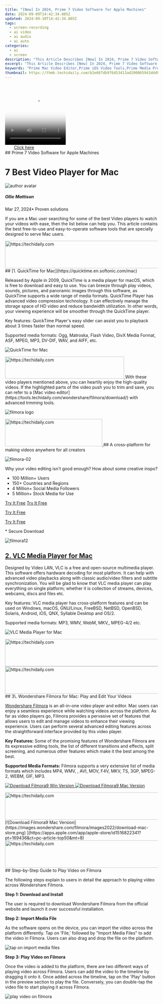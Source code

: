 ```yaml
---
title: "[New] In 2024, Prime 7 Video Software for Apple Machines"
date: 2024-09-09T14:42:34.805Z
updated: 2024-09-10T14:42:34.805Z
tags: 
  - screen-recording
  - ai video
  - ai audio
  - ai auto
categories: 
  - ai
  - screen
description: "This Article Describes [New] In 2024, Prime 7 Video Software for Apple Machines"
excerpt: "This Article Describes [New] In 2024, Prime 7 Video Software for Apple Machines"
keywords: "Prime Mac Video Editor,Prime iOS Video Tools,Prime Media Production,Prime Creative Software,Prime Video Apps, iDevices,Prime Apple Video Editing,Prime Streaming on Apple Devices"
thumbnail: https://thmb.techidaily.com/b2e687db976d53413ad200065943dddbaf2bd03eb2c28e9e47c24fc4c8af2aa4.jpg
---
```


<!-- affiliate ads begin -->
<span id="1304648">
					<video width="200" height="200" style="cursor:pointer"
           poster="//a.impactradius-go.com/display-clicktoplayimage/1304648.png"
           onclick="if(!this.playClicked){this.play();this.setAttribute('controls',true);this.playClicked=true;}">
	   <source src="//a.impactradius-go.com/display-ad/15852-1304648">
	   <img src="//a.impactradius-go.com/display-clicktoplayimage/1304648.png" style="border: none; height: 100%; width: 100%; object-fit: contain">
	</video>
	<div style="width:125px;text-align:center"><a href="javascript:window.open(decodeURIComponent('https%3A%2F%2Fthefitville.pxf.io%2Fc%2F5597632%2F1304648%2F15852'), '_blank');void(0);">Click here</a></div>
</span>
<img height="0" width="0" src="https://imp.pxf.io/i/5597632/1304648/15852" style="position:absolute;visibility:hidden;" border="0" />
<!-- affiliate ads end -->
## Prime 7 Video Software for Apple Machines

# 7 Best Video Player for Mac

![author avatar](https://images.wondershare.com/filmora/article-images/ollie-mattison.jpg)

##### Ollie Mattison

 Mar 27, 2024• Proven solutions

If you are a Mac user searching for some of the best Video players to watch your videos with ease, then the list below can help you. This article contains the best free-to-use and easy-to-operate software tools that are specially designed to serve Mac users.

<!-- affiliate ads begin -->
<a href="https://appsumo.8odi.net/c/5597632/2123737/7443" target="_top" id="2123737">
  <img src="//a.impactradius-go.com/display-ad/7443-2123737" border="0" alt="https://techidaily.com" width="728" height="90"/>
</a>
<img height="0" width="0" src="https://appsumo.8odi.net/i/5597632/2123737/7443" style="position:absolute;visibility:hidden;" border="0" />
<!-- affiliate ads end -->
## [1. QuickTime for Mac](https://quicktime.en.softonic.com/mac)

Released by Apple in 2009, QuickTime is a media player for macOS, which is free to download and easy to use. You can breeze through play videos, sounds, pictures, and panoramic images through this software, as QuickTime supports a wide range of media formats. QuickTime Player has advanced video compression technology. It can effectively manage the storage space of HD video and reduce bandwidth utilization. In other words, your viewing experience will be smoother through the QuickTime player.

Key features: QuickTime Player's easy slider can assist you to playback about 3 times faster than normal speed.

Supported media formats: Ogg, Matroska, Flash Video, DivX Media Format, ASF, MPEG, MP3, DV-DIF, WAV, and AIFF, etc.

![QuickTime for Mac ](https://images.wondershare.com/filmora/article-images/quicktime-player-mac.jpg)

<!-- affiliate ads begin -->
<a href="https://aligracehair.sjv.io/c/5597632/2135403/19272" target="_top" id="2135403">
  <img src="//a.impactradius-go.com/display-ad/19272-2135403" border="0" alt="https://techidaily.com" width="392" height="72"/>
</a>
<img height="0" width="0" src="https://aligracehair.sjv.io/i/5597632/2135403/19272" style="position:absolute;visibility:hidden;" border="0" />
<!-- affiliate ads end -->
With these video players mentioned above, you can heartily enjoy the high-quality videos. If the highlighted parts of the video push you to trim and save, you can refer to a [Mac video editor](https://tools.techidaily.com/wondershare/filmora/download/) with advanced trmming tools.

![filmora logo](https://neveragain.allstatics.com/2019/assets/icon/logo/filmora-horizontal.svg)

<!-- affiliate ads begin -->
<a href="https://wigfever.sjv.io/c/5597632/2014853/22899" target="_top" id="2014853">
  <img src="//a.impactradius-go.com/display-ad/22899-2014853" border="0" alt="https://techidaily.com" width="320" height="90"/>
</a>
<img height="0" width="0" src="https://wigfever.sjv.io/i/5597632/2014853/22899" style="position:absolute;visibility:hidden;" border="0" />
<!-- affiliate ads end -->
## A cross-platform for making videos anywhere for all creators

![filmora-02](https://images.wondershare.com/filmora/filmora12/side_brand_filmora12.png)

 Why your video editing isn't good enough? How about some creative inspo?

* 100 Million+ Users
* 150+ Countries and Regions
* 4 Million+ Social Media Followers
* 5 Million+ Stock Media for Use

[Try It Free](https://tools.techidaily.com/wondershare/filmora/download/) [Try It Free](https://tools.techidaily.com/wondershare/filmora/download/)

[Try It Free](https://apps.apple.com/app/apple-store/id1459336970?pt=169436&ct=official-website&mt=8)

[Try It Free](https://app.adjust.com/b0k9hf2%5F4bsu85t)

 \* Secure Download

![filmora12](https://images.wondershare.com/filmora/12-filmora/img/filmora12-01.png)

## [2. VLC Media Player for Mac](http://www.videolan.org/vlc/index.html)

Designed by Video LAN, VLC is a free and open-source multimedia player. This software offers hardware decoding for most platform. It can help with advanced video playbacks along with classic audio/video filters and subtitle synchronization. You will be glad to know that VLC media player can play everything on single platform; whether it is collection of streams, devices, webcams, discs and files etc.

Key features: VLC media player has cross-platform features and can be used on Windows, macOS, GNU/Linux, FreeBSD, NetBSD, OpenBSD, Solaris, Android, iOS, QNX, Syllable Desktop and OS/2.

Supported media formats: MP3, WMV, WebM, MKV,, MPEG-4/2 etc.

![ VLC Media Player for Mac](https://images.wondershare.com/filmora/article-images/vlc-mac.jpg)

<!-- affiliate ads begin -->
<a href="https://smilemakers.pxf.io/c/5597632/2123899/26106" target="_top" id="2123899">
  <img src="//a.impactradius-go.com/display-ad/26106-2123899" border="0" alt="https://techidaily.com" width="728" height="90"/>
</a>
<img height="0" width="0" src="https://smilemakers.pxf.io/i/5597632/2123899/26106" style="position:absolute;visibility:hidden;" border="0" />
<!-- affiliate ads end -->
<!-- affiliate ads begin -->
<a href="https://appsumo.8odi.net/c/5597632/2137412/7443" target="_top" id="2137412">
  <img src="//a.impactradius-go.com/display-ad/7443-2137412" border="0" alt="https://techidaily.com" width="728" height="90"/>
</a>
<img height="0" width="0" src="https://appsumo.8odi.net/i/5597632/2137412/7443" style="position:absolute;visibility:hidden;" border="0" />
<!-- affiliate ads end -->
## 3\. Wondershare Filmora for Mac: Play and Edit Your Videos

[Wondershare Filmora](https://tools.techidaily.com/wondershare/filmora/download/) is an all-in-one video player and editor. Mac users can enjoy a seamless experience while watching videos across the platform. As far as video players go, Filmora provides a pervasive set of features that allows users to edit and manage videos to enhance their viewing experience. Users can perform several advanced editing features across the straightforward interface provided by this video player.

**Key Features:** Some of the promising features of Wondershare Filmora are its expressive editing tools, the list of different transitions and effects, split screening, and numerous other features which make it the best among the best.

**Supported Media Formats:** Filmora supports a very extensive list of media formats which includes MP4, WMV, , AVI, MOV, F4V, MKV, TS, 3GP, MPEG-2, WEBM, GIF, MP3.

[![Download Filmora9 Win Version](https://images.wondershare.com/filmora/guide/download-btn-win.jpg) ](https://tools.techidaily.com/wondershare/filmora/download/) [![Download Filmora9 Mac Version](https://images.wondershare.com/filmora/guide/download-btn-mac.jpg) ](https://tools.techidaily.com/wondershare/filmora/download/)

<!-- affiliate ads begin -->
<a href="https://appsumo.8odi.net/c/5597632/2129738/7443" target="_top" id="2129738">
  <img src="//a.impactradius-go.com/display-ad/7443-2129738" border="0" alt="https://techidaily.com" width="728" height="90"/>
</a>
<img height="0" width="0" src="https://appsumo.8odi.net/i/5597632/2129738/7443" style="position:absolute;visibility:hidden;" border="0" />
<!-- affiliate ads end -->
[![Download Filmora9 Mac Version](https://images.wondershare.com/filmora/images2022/download-mac-store.png) ](https://apps.apple.com/app/apple-store/id1516822341?pt=169436&ct=pc-article-top50&mt=8)

<!-- affiliate ads begin -->
<a href="https://unicoeye.pxf.io/c/5597632/2134221/18498" target="_top" id="2134221">
  <img src="//a.impactradius-go.com/display-ad/18498-2134221" border="0" alt="https://techidaily.com" width="728" height="90"/>
</a>
<img height="0" width="0" src="https://unicoeye.pxf.io/i/5597632/2134221/18498" style="position:absolute;visibility:hidden;" border="0" />
<!-- affiliate ads end -->
## Step-by-Step Guide to Play Video on Filmora

The following steps explain to users in detail the approach to playing video across Wondershare Filmora.

**Step 1: Download and Install**

The user is required to download Wondershare Filmora from the official website and launch it over successful installation.

**Step 2: Import Media File**

As the software opens on the device, you can import the video across the platform differently. Tap on 'File,' followed by "Import Media Files" to add the video in Filmora. Users can also drag and drop the file on the platform.

![tap on import media files](https://images.wondershare.com/filmora/guide/import-media-mac.png)

**Step 3: Play Video on Filmora**

Once the video is added to the platform, there are two different ways of playing video across Filmora. Users can add the video to the timeline by dragging it onto it. Once added across the timeline, tap on the 'Play' button in the preview section to play the file. Conversely, you can double-tap the video file to start playing it across Filmora.

![play video on filmora](https://images.wondershare.com/filmora/guide/add-a-border-to-the-video-to-split-the-screen.jpg)

<!-- affiliate ads begin -->
<span id="1424528">
					<video width="864" height="1536" style="cursor:pointer"
           poster="//a.impactradius-go.com/display-clicktoplayimage/1424528.png"
           onclick="if(!this.playClicked){this.play();this.setAttribute('controls',true);this.playClicked=true;}">
	   <source src="//a.impactradius-go.com/display-ad/16446-1424528">
	   <img src="//a.impactradius-go.com/display-clicktoplayimage/1424528.png" style="border: none; height: 100%; width: 100%; object-fit: contain">
	</video>
	<div style="width:540px;text-align:center"><a href="javascript:window.open(decodeURIComponent('https%3A%2F%2Flaganoo.pxf.io%2Fc%2F5597632%2F1424528%2F16446'), '_blank');void(0);">Click here</a></div>
</span>
<img height="0" width="0" src="https://imp.pxf.io/i/5597632/1424528/16446" style="position:absolute;visibility:hidden;" border="0" />
<!-- affiliate ads end -->
## [4. 5K Player](https://www.5kplayer.com/)

5K Player is a new style video player that perfectly mixes the free AirPlay Media Streamer, Music Player and HD video player. 5K Player is a highly rated online video downloader. The best thing to know is that it can play videos having 4K, 5K as well as 1080P resolution level. Download your latest 5K Player as soon as possible and start streaming classic audios using iPhone and get breathtaking videos from Vimeo, Dailymotion and YouTube etc.

Key features: 5K player can connects DVDs and interactive radio with highly evolutionary design.

Supported media formats: videos in MP4, AVI, WMV, FLV, MKV, MTS/M2TS, /264, VP8/9, WebM.

![ 5K Player](https://images.wondershare.com/filmora/article-images/5k-player-mac.jpg)

<!-- affiliate ads begin -->
<a href="https://aligracehair.sjv.io/c/5597632/2115912/19272" target="_top" id="2115912">
  <img src="//a.impactradius-go.com/display-ad/19272-2115912" border="0" alt="https://techidaily.com" width="160" height="90"/>
</a>
<img height="0" width="0" src="https://aligracehair.sjv.io/i/5597632/2115912/19272" style="position:absolute;visibility:hidden;" border="0" />
<!-- affiliate ads end -->
<!-- affiliate ads begin -->
<a href="https://unicoeye.pxf.io/c/5597632/2134228/18498" target="_top" id="2134228">
  <img src="//a.impactradius-go.com/display-ad/18498-2134228" border="0" alt="https://techidaily.com" width="728" height="90"/>
</a>
<img height="0" width="0" src="https://unicoeye.pxf.io/i/5597632/2134228/18498" style="position:absolute;visibility:hidden;" border="0" />
<!-- affiliate ads end -->
## [5. Cisdem VideoPlayer for Mac](https://www.cisdem.com/video-player-mac.html)

This is a 100% free video player that is best suited for Mac platform. The best part is its extended support to 5K content as well as to the Full HD 1080P videos. If you are searching for a tool that can offer you perfect HD viewing experience with simplicity on interface then you need to download Cisdem VideoPlayer for your Mac as soon as possible.

Key features: You don't need to install additional plugins or codecs to work with this platform as it can work in standalone manner with all impressive set of features.

Supported media formats: MP4，MP4 ，M4V，MKV，MOV，MP3，M4A，AVI

![Cisdem VideoPlayer for Mac](https://images.wondershare.com/filmora/article-images/cisdem-player-mac.jpg)

## [6. MPlayerX](http://mplayerx.org/)

MPlayer X was originally developed in 2000\. This Player offers crystal clear views and easy to navigate content. All that you need to do is use swipe, tap and pinch operations on your portable device’s screen; it will help you to have easy control over all functions. Everything happens automatically, you can start streaming on YouTube or Vimeo etc popular media platforms with one click operations. If you are thinking to enjoy incredible theatre experience at home on your own device then get MPlayerX installed on your system.

Key features: You don't have to worry about the subtitles as MPlayer X can handle them with ease and they will be detected and converted without any hazard.

Supported media formats: MPEG, AVI, ASF and WMV, QuickTime and OGG/OGM, SDP, PVA, GIF

![MPlayerX ](https://images.wondershare.com/filmora/article-images/mplayerx.jpg)

## [7. Elmedia Player](https://mac.eltima.com/media-player.html)

Elmedia Player is a software that professionals prefer to use. It offers smoother HD playback options without slowdowns and interruptions. Everything is perfectly synchronized for all streamed contents and you can also create multiple loops for media files. The media play speeds can be also adjusted with easy customization tools and one can select full screen mode for big output monitors.

Key features: Elmedia Player's can stream content to Apple TV and other AirPlay devices.

Supported media formats: M4V, FLAC, MP3, MKV, DAT, MOV, AVI, MP4 and FLV etc.

![Elmedia Player ](https://images.wondershare.com/filmora/article-images/elmedia-player.jpg)

![author avatar](https://images.wondershare.com/filmora/article-images/ollie-mattison.jpg)

<!-- affiliate ads begin -->
<span id="1498635">
					<video width="320" height="320" style="cursor:pointer"
           poster="//a.impactradius-go.com/display-clicktoplayimage/1498635.png"
           onclick="if(!this.playClicked){this.play();this.setAttribute('controls',true);this.playClicked=true;}">
	   <source src="//a.impactradius-go.com/display-ad/17326-1498635">
	   <img src="//a.impactradius-go.com/display-clicktoplayimage/1498635.png" style="border: none; height: 100%; width: 100%; object-fit: contain">
	</video>
	<div style="width:200px;text-align:center"><a href="javascript:window.open(decodeURIComponent('https%3A%2F%2Fancheer.sjv.io%2Fc%2F5597632%2F1498635%2F17326'), '_blank');void(0);">Click here</a></div>
</span>
<img height="0" width="0" src="https://imp.pxf.io/i/5597632/1498635/17326" style="position:absolute;visibility:hidden;" border="0" />
<!-- affiliate ads end -->
Ollie Mattison

Ollie Mattison is a writer and a lover of all things video.

Follow @Ollie Mattison


<ins class="adsbygoogle"
     style="display:block"
     data-ad-format="autorelaxed"
     data-ad-client="ca-pub-7571918770474297"
     data-ad-slot="1223367746"></ins>



<ins class="adsbygoogle"
     style="display:block"
     data-ad-client="ca-pub-7571918770474297"
     data-ad-slot="8358498916"
     data-ad-format="auto"
     data-full-width-responsive="true"></ins>


<span class="atpl-alsoreadstyle">Also read:</span>
<div><ul>
<li><a href="https://article-helps.techidaily.com/new-2024-approved-conquer-iphone-podcast-downloads-a-step-by-step-guidebook/"><u>[New] 2024 Approved Conquer iPhone Podcast Downloads – A Step-by-Step Guidebook</u></a></li>
<li><a href="https://article-helps.techidaily.com/new-2024-approved-lively-user-onboarding-pathway/"><u>[New] 2024 Approved Lively User Onboarding Pathway</u></a></li>
<li><a href="https://article-helps.techidaily.com/new-2024-approved-selective-selection-best-bands-for-ringtones/"><u>[New] 2024 Approved Selective Selection Best Bands for Ringtones</u></a></li>
<li><a href="https://article-helps.techidaily.com/new-2024-approved-top-iphone-hacks-for-capturing-stunning-skyline-shots/"><u>[New] 2024 Approved Top iPhone Hacks for Capturing Stunning Skyline Shots</u></a></li>
<li><a href="https://article-helps.techidaily.com/new-2024-approved-windows-media-creator-alternatives/"><u>[New] 2024 Approved Windows Media Creator Alternatives</u></a></li>
<li><a href="https://article-helps.techidaily.com/new-audiovisual-appeal-essential-tips-for-podcast-logos/"><u>[New] Audiovisual Appeal Essential Tips for Podcast Logos</u></a></li>
<li><a href="https://article-helps.techidaily.com/new-beginners-pathway-utilizing-fade-transitions-for-2024/"><u>[New] Beginner's Pathway Utilizing Fade Transitions for 2024</u></a></li>
<li><a href="https://article-helps.techidaily.com/new-best-of-the-best-trivia-channels/"><u>[New] Best of the Best Trivia Channels</u></a></li>
<li><a href="https://article-helps.techidaily.com/new-boost-your-video-subtitle-skills-using-these-top-online-aids/"><u>[New] Boost Your Video Subtitle Skills Using These Top Online Aids</u></a></li>
<li><a href="https://article-helps.techidaily.com/new-in-2024-ideal-camcorders-for-high-definition-podcasts/"><u>[New] In 2024, Ideal Camcorders for High-Definition Podcasts</u></a></li>
<li><a href="https://snapchat-videos.techidaily.com/new-nailing-the-aesthetic-mastering-snapchats-filters-and-effects/"><u>[New] Nailing the Aesthetic Mastering Snapchat's Filters & Effects</u></a></li>
<li><a href="https://extra-guidance.techidaily.com/new-picture-paradise-expertly-selected-plugins-and-sites-for-frame-upgrades/"><u>[New] Picture Paradise Expertly Selected Plugins & Sites for Frame Upgrades</u></a></li>
<li><a href="https://article-helps.techidaily.com/new-the-integrity-of-format-with-ffmpegs-audio-recapture-methods/"><u>[New] The Integrity of Format with FFmpeg's Audio Recapture Methods</u></a></li>
<li><a href="https://article-helps.techidaily.com/new-unlocking-the-mystery-phantoms-temporal-expansion-capabilities-for-2024/"><u>[New] Unlocking the Mystery Phantom’s Temporal Expansion Capabilities for 2024</u></a></li>
<li><a href="https://article-helps.techidaily.com/new-unveiling-simple-techniques-for-amazing-slow-motion-footage-in-android/"><u>[New] Unveiling Simple Techniques for Amazing Slow-Motion Footage in Android</u></a></li>
<li><a href="https://article-helps.techidaily.com/new-upside-down-visuals-investigating-insta-video-anomalies/"><u>[New] Upside Down Visuals Investigating Insta Video Anomalies</u></a></li>
<li><a href="https://article-helps.techidaily.com/updated-2024-approved-crafting-flawless-subtitles-with-precision-and-tips/"><u>[Updated] 2024 Approved Crafting Flawless Subtitles with Precision and Tips</u></a></li>
<li><a href="https://article-helps.techidaily.com/updated-2024-approved-crucial-aspects-when-elevating-your-4k-cinematography/"><u>[Updated] 2024 Approved Crucial Aspects When Elevating Your 4K Cinematography</u></a></li>
<li><a href="https://article-helps.techidaily.com/updated-2024-approved-level-up-your-playtime-examining-kinemaster-on-android/"><u>[Updated] 2024 Approved Level Up Your Playtime Examining KineMaster on Android</u></a></li>
<li><a href="https://article-helps.techidaily.com/updated-creating-memes-on-9gag-tips-and-tricks-for-2024/"><u>[Updated] Creating Memes on 9GAG Tips and Tricks for 2024</u></a></li>
<li><a href="https://article-helps.techidaily.com/updated-in-2024-5-essential-sites-revolutionizing-how-we-style-text/"><u>[Updated] In 2024, 5 Essential Sites Revolutionizing How We Style Text</u></a></li>
<li><a href="https://article-helps.techidaily.com/updated-in-2024-countdown-chronicles-the-best-mobile-clocks-for-weddings/"><u>[Updated] In 2024, Countdown Chronicles The Best Mobile Clocks For Weddings</u></a></li>
<li><a href="https://facebook-video-share.techidaily.com/updated-skyline-growth-youtubes-top-tactics-with-video-outros/"><u>[Updated] Skyline Growth YouTube's Top Tactics with Video Outros</u></a></li>
<li><a href="https://youtube-docs.techidaily.com/approved-10-top-zero-charge-web-tools-to-craft-videos/"><u>2024 Approved 10 Top Zero-Charge Web Tools to Craft Videos</u></a></li>
<li><a href="https://youtube-stream.techidaily.com/2024-approved-the-psychology-of-persuasion-in-subscription-growth/"><u>2024 Approved The Psychology of Persuasion in Subscription Growth</u></a></li>
<li><a href="https://phone-solutions.techidaily.com/5-ways-to-reset-infinix-smart-7-hd-without-volume-buttons-drfone-by-drfone-reset-android-reset-android/"><u>5 Ways to Reset Infinix Smart 7 HD Without Volume Buttons | Dr.fone</u></a></li>
<li><a href="https://sim-unlock.techidaily.com/android-unlock-code-sim-unlock-your-xiaomi-civi-3-phone-and-remove-locked-screen-by-drfone-android/"><u>Android Unlock Code Sim Unlock Your Xiaomi Civi 3 Phone and Remove Locked Screen</u></a></li>
<li><a href="https://extra-resources.techidaily.com/best-3d-model-suites-for-animation-artists/"><u>Best 3D Model Suites for Animation Artists</u></a></li>
<li><a href="https://extra-hints.techidaily.com/cost-breakdown-for-youtube-ads-for-2024/"><u>Cost Breakdown for YouTube Ads for 2024</u></a></li>
<li><a href="https://fake-location.techidaily.com/does-airplane-mode-turn-off-gps-location-on-realme-gt-neo-5-drfone-by-drfone-virtual-android/"><u>Does Airplane Mode Turn off GPS Location On Realme GT Neo 5? | Dr.fone</u></a></li>
<li><a href="https://techidaily.com/how-to-downgrade-apple-iphone-se-2020-to-the-previous-ios-system-version-drfone-by-drfone-ios-system-repair-ios-system-repair/"><u>How to Downgrade Apple iPhone SE (2020) to the Previous iOS System Version? | Dr.fone</u></a></li>
<li><a href="https://some-techniques.techidaily.com/identifying-the-optimal-cloud-data-vaults-for-2024/"><u>Identifying the Optimal Cloud Data Vaults for 2024</u></a></li>
<li><a href="https://article-helps.techidaily.com/in-2024-from-parts-to-proficiency-assembling-a-powerhouse-4k-video-editor-pc/"><u>In 2024, From Parts to Proficiency Assembling a Powerhouse 4K Video Editor PC</u></a></li>
<li><a href="https://article-helps.techidaily.com/in-2024-spotlight-on-professional-shoots-innovative-lighting-techniques/"><u>In 2024, Spotlight on Professional Shoots Innovative Lighting Techniques</u></a></li>
<li><a href="https://sim-unlock.techidaily.com/in-2024-ways-to-find-unlocking-codes-for-honor-magic-6-lite-phones-by-drfone-android/"><u>In 2024, Ways To Find Unlocking Codes For Honor Magic 6 Lite Phones</u></a></li>
<li><a href="https://fake-location.techidaily.com/is-pgsharp-legal-when-you-are-playing-pokemon-on-vivo-t2-pro-5g-drfone-by-drfone-virtual-android/"><u>Is pgsharp legal when you are playing pokemon On Vivo T2 Pro 5G? | Dr.fone</u></a></li>
<li><a href="https://snapchat-videos.techidaily.com/mastering-simple-multi-snap-chat-video-creation-and-editing-for-2024/"><u>Mastering Simple Multi-Snap Chat Video Creation & Editing for 2024</u></a></li>
<li><a href="https://article-helps.techidaily.com/step-by-step-audio-fading-in-lumafusion-software/"><u>Step-by-Step Audio Fading in Lumafusion Software</u></a></li>
<li><a href="https://article-helps.techidaily.com/streaming-royalty-ranking-the-top-10-platforms-for-real-time-content/"><u>Streaming Royalty Ranking the Top 10 Platforms for Real-Time Content</u></a></li>
<li><a href="https://facebook.techidaily.com/the-top-20-social-media-apps-and-sites/"><u>The Top 20 Social Media Apps and Sites</u></a></li>
<li><a href="https://fox-that.techidaily.com/the-ultimate-guide-to-diagnosing-and-fixing-a-sluggish-iphone/"><u>The Ultimate Guide to Diagnosing & Fixing a Sluggish iPhone</u></a></li>
<li><a href="https://article-helps.techidaily.com/top-5-revelatory-tactics-for-novices-in-digital-advertising/"><u>Top 5 Revelatory Tactics for Novices in Digital Advertising</u></a></li>
<li><a href="https://tech-renaissance.techidaily.com/understanding-and-utilizing-samsung-smart-tv-apps-a-detailed-exploration/"><u>Understanding & Utilizing Samsung Smart TV Apps: A Detailed Exploration</u></a></li>
</ul></div>
